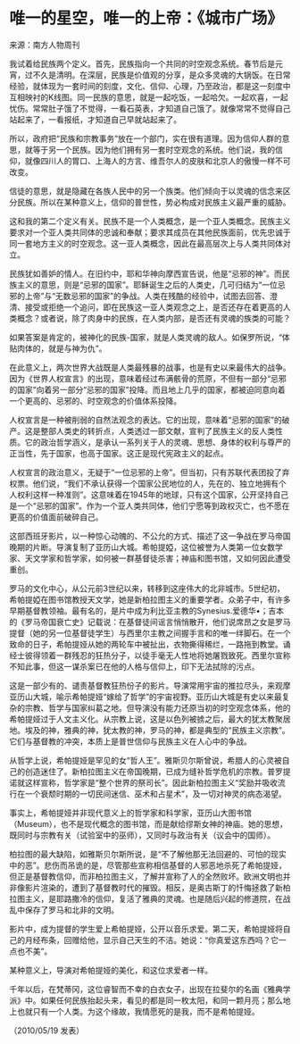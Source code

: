 # 唯一的星空，唯一的上帝：《城市广场》

   来源：南方人物周刊
    
   我试着给民族两个定义。首先，民族指向一个共同的时空观念系统。春节后是元宵，过不久是清明。在深层，民族是价值观的分享，是众多灵魂的大锅饭。在日常经验，就体现为一套时间的刻度，文化、信仰、心理，乃至政治，都是这一刻度中互相映衬的K线图。同一民族的意思，就是一起吃饭，一起哈欠。一起欢喜，一起忧伤。常常肚子饿了不觉得，一看石英表，才知道自己饿了。就像常常不觉得自己站起来了，一看报纸，才知道自己早就站起来了。
   
   所以，政府把“民族和宗教事务”放在一个部门，实在很有道理。因为信仰人群的意思，就等于另一个民族。因为他们拥有另一套时空观念的系统。他们说，我的信仰，就像四川人的胃口、上海人的方言、维吾尔人的皮肤和北京人的傲慢一样不可改变。
   
   信徒的意思，就是隐藏在各族人民中的另一个族类。他们倾向于以灵魂的信念来区分民族。所以在某种意义上，信仰的普世性，势必构成对民族主义最严重的威胁。

   这和我的第二个定义有关。民族不是一个人类概念，是一个亚人类概念。民族主义要求对一个亚人类共同体的忠诚和奉献；要求其成员在其他民族面前，优先忠诚于同一套地方主义的时空观念。这一亚人类概念，因此在最高层次上与人类共同体对立。
   
   民族犹如善妒的情人。在旧约中，耶和华神向摩西宣告说，他是“忌邪的神”。而民族主义的意思，则是“忌邪的国家”。耶稣诞生之后的人类史，几可归结为“一位忌邪的上帝”与“无数忌邪的国家”的争战。人类在残酷的经验中，试图去回答、澄清、接受或拒绝一个追问，即在民族这一亚人类观念之上，是否还存在着更高的人类概念？或者说，除了肉身中的民族，在人类内部，是否还有灵魂的族类的可能？
   
   如果答案是肯定的，被神化的民族-国家，就是人类灵魂的敌人。如保罗所说，“体贴肉体的，就是与神为仇”。
   
   在此意义上，两次世界大战既是人类最残暴的战事，也是有史以来最伟大的战争。因为《世界人权宣言》的出现，意味着经过布满骸骨的荒原，不但有一部分“忌邪的国家”向着另一部分“忌邪的国家”投降。而且地上几乎的国家，都被迫同意向着一个更高的、忌邪的、时空观念的价值体系投降。
   
   人权宣言是一种被削弱的自然法观念的表达。它的出现，意味着“忌邪的国家”的破产。这是整部人类史的转折点，人类透过一部文献，宣判了民族主义的反人类性质。它的政治哲学涵义，是承认一系列关于人的灵魂、思想、身体的权利与尊严的正当性，先于国家，也高于国家。这正是现代宪政主义的起点。
   
   人权宣言的政治意义，无疑于“一位忌邪的上帝”。但当初，只有苏联代表团投了弃权票。他们说，“我们不承认获得一个国家公民地位的人，先在的、独立地拥有个人权利这样一种准则”。这意味着在1945年的地球，只有这个国家，公开坚持自己是一个“忌邪的国家”。作为一个亚人类共同体，他们宁愿等到政权灭亡，也不愿在更高的价值面前破碎自己。
   
   这部西班牙影片，以一种惊心动魄的、不公允的方式、描述了这一争战在罗马帝国晚期的片断。导演复制了亚历山大城。希帕提婭，这位被誉为人类第一位女数学家、天文学家和哲学家，如何被一群基督徒杀害；神庙和图书馆，又如何因此遭受重创。
   
   罗马的文化中心，从公元前3世纪以来，转移到这座伟大的北非城市。5世纪初，希帕提婭在图书馆教授天文学，她是新柏拉图主义的重要学者。众弟子中，有许多早期基督教领袖。最有名的，是片中成为利比亚主教的Synesius.爱德华•；吉本的《罗马帝国衰亡史》记载说：在基督徒间谣言悄悄散开，他们说席昂之女是罗马提督（她的另一位基督徒学生）与西里尔主教之间握手言和的唯一绊脚石。在一个致命的日子，希帕提娅从她的两轮车中被扯出，衣物撕得稀烂，一路拖到教堂。诵经士彼得领着一群残忍的狂热分子，以徒手毫无人性地将她屠戮致死。西里尔宣称不知此事，但这一谋杀案已在他的人格与信仰上，印下无法拭除的污点。
   
   这是一部少有的、谴责基督教狂热份子的影片。导演常用宇宙的推拉尽头，来观摩亚历山大城，喻示希帕提娅“嫁给了哲学”的宇宙视野。亚历山大城是有史以来最复杂的宗教、哲学与国家纠葛之地。但导演没有能力还原当初的时空观念体系，他的希帕提娅过于人文主义化。从宗教上说，这是以色列被掳之后，最大的犹太教聚居地。埃及的神，雅典的神，犹太教的神，罗马的神，都是典型的“民族主义宗教”。它们与基督教的冲突，本质上是普世信仰与民族主义在人心中的争战。
   
   从哲学上说，希帕提娅是罕见的女“哲人王”。雅斯贝尔斯曾说，希腊人的心灵被自己的创造迷住了。新柏拉图主义在帝国晚期，已成为缝补哲学危机的宗教。普罗提诺就这样宣称，哲学家是“整个世界的祭司长”。因此新柏拉图主义“奖励并吸收流行在一个衰颓时期的一切民间迷信、巫术和占星术”，及一切对神灵的病态渴望。
   
   事实上，希帕提娅并非现代意义上的哲学家和科学家，亚历山大图书馆（Museum），也不是现代概念的图书馆，而是献给缪斯女神的神庙。她的思想，既同时与宗教有关（试验室中的巫师），又同时与政治有关（议会中的国师）。
   
   柏拉图的最大缺陷，如雅斯贝尔斯所说，是“不了解他那无法回避的、可怕的现实中的恶”。悲伤而吊诡的是，尽管那些宣称相信基督的人邪恶地杀死了希帕提娅，但正是基督教信仰，而非柏拉图主义，了解并宣称了人的全然败坏。欧洲文明也并非像影片渲染的，遭到了基督教时代的摧毁。相反，是奥古斯丁的忏悔拯救了新柏拉图主义，是耶路撒冷的信仰，复活了雅典的灵魂。也是随后兴起的修道院，在战乱中保存了罗马和北非的文明。
   
   影片中，成为提督的学生爱上希帕提娅，公开以音乐求爱。第二天，希帕提娅将自己的月经布条，回赠给他，显示自己天生的不洁。她说：“你真爱这东西吗？它一点也不美”。
   
   某种意义上，导演对希帕提娅的美化，和这位求爱者一样。
   
   千年以后，在梵蒂冈，这位睿智而不幸的白衣女子，出现在拉斐尔的名画《雅典学派》中。如果任何民族抬起头来，看见的都是同一枚太阳，和同一颗月亮；那么地上也就只有一个人类。为这个缘故，我情愿死的是我，而不是希帕提娅。
   
（2010/05/19 发表）
